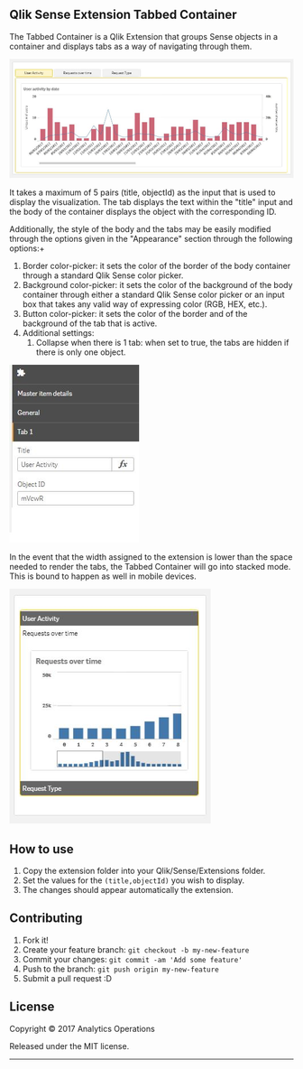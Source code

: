 ## Qlik Sense Extension Tabbed Container
The Tabbed Container is a Qlik Extension that groups Sense objects in a container and displays tabs as a way of navigating through them.

![Tabbed-Container-Extension](assets/img/extension_overview.JPG)

It takes a maximum of 5 pairs (title, objectId) as the input that is used to display the visualization. The tab displays the text within the "title" input and the body of the container displays the object with the corresponding ID.

Additionally, the style of the body and the tabs may be easily modified through the options given in the "Appearance" section through the following options:+

1. Border color-picker: it sets the color of the border of the body container through a standard Qlik Sense color picker.
2. Background color-picker: it sets the color of the background of the body container through either a standard Qlik Sense color picker or an input box that takes any valid way of expressing color (RGB, HEX, etc.).
3. Button color-picker: it sets the color of the border and of the background of the tab that is active.
4. Additional settings:
    1. Collapse when there is 1 tab: when set to true, the tabs are hidden if there is only one object.

![Tabbed-Container-Extension](assets/img/extension_options.JPG)

In the event that the width assigned to the extension is lower than the space needed to render the tabs, the Tabbed Container will go into stacked mode. This is bound to happen as well in mobile devices.

![Tabbed-Container-Extension](assets/img/extension_stacked.JPG)

## How to use
1. Copy the extension folder into your Qlik/Sense/Extensions folder.
2. Set the values for the `(title,objectId)` you wish to display.
3. The changes should appear automatically the extension.

## Contributing

1. Fork it!
2. Create your feature branch: `git checkout -b my-new-feature`
3. Commit your changes: `git commit -am 'Add some feature'`
4. Push to the branch: `git push origin my-new-feature`
5. Submit a pull request :D


## License

Copyright © 2017 Analytics Operations

Released under the MIT license.

***
